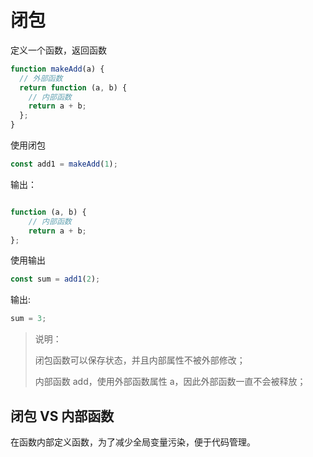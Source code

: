 <!--
 * @Author: your name
 * @Date: 2020-11-10 10:32:46
 * @LastEditTime: 2020-11-10 10:46:35
 * @LastEditors: Please set LastEditors
 * @Description: In User Settings Edit
 * @FilePath: \vue-note\ES6\闭包.md
-->

# 闭包

定义一个函数，返回函数

```javascript
function makeAdd(a) {
  // 外部函数
  return function (a, b) {
    // 内部函数
    return a + b;
  };
}
```

使用闭包

```javascript
const add1 = makeAdd(1);
```

输出：

```javascript

function (a, b) {
    // 内部函数
    return a + b;
};

```

使用输出

```javascript
const sum = add1(2);
```

输出:

```javascript
sum = 3;
```

> 说明：
>
> 闭包函数可以保存状态，并且内部属性不被外部修改；
>
> 内部函数 add，使用外部函数属性 a，因此外部函数一直不会被释放；

## 闭包 VS 内部函数

在函数内部定义函数，为了减少全局变量污染，便于代码管理。
